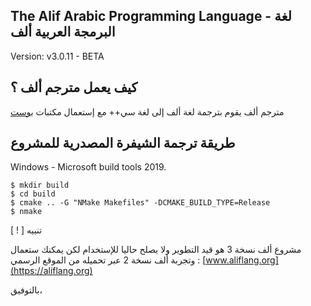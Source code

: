 The Alif Arabic Programming Language - لغة البرمجة العربية ألف
-----------------------------------------------------------

Version: v3.0.11 - BETA

كيف يعمل مترجم ألف ؟
-------

مترجم ألف يقوم بترجمة لغة ألف إلى لغة سي++ مع إستعمال مكتبات 
[بوست](https://boost.org)

طريقة ترجمة الشيفرة المصدرية للمشروع
---------

Windows - Microsoft build tools 2019.
```
$ mkdir build 
$ cd build 
$ cmake .. -G "NMake Makefiles" -DCMAKE_BUILD_TYPE=Release 
$ nmake
```

[ ! ] تنبيه

مشروع ألف نسخة 3 هو قيد التطوير ولا يصلح حاليا للإستخدام
لكن يمكنك ستعمال وتجربة ألف نسخة 2 عبر تحميله من الموقع الرسمي : 
[www.aliflang.org](https://aliflang.org)

بالتوفيق،
